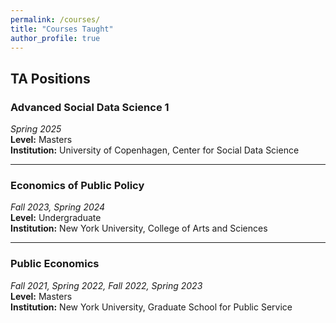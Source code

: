 ```yaml
---
permalink: /courses/  
title: "Courses Taught"
author_profile: true
---
```


## TA Positions

### Advanced Social Data Science 1  
*Spring 2025*  
**Level:** Masters  
**Institution:** University of Copenhagen, Center for Social Data Science

---

### Economics of Public Policy  
*Fall 2023, Spring 2024*  
**Level:** Undergraduate  
**Institution:** New York University, College of Arts and Sciences

---

### Public Economics  
*Fall 2021, Spring 2022, Fall 2022, Spring 2023*  
**Level:** Masters  
**Institution:** New York University, Graduate School for Public Service




